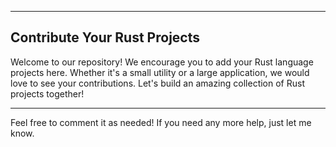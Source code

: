 
---

## Contribute Your Rust Projects

Welcome to our repository! We encourage you to add your Rust language projects here. Whether it's a small utility or a large application, we would love to see your contributions. Let's build an amazing collection of Rust projects together!

---

Feel free to comment it as needed! If you need any more help, just let me know.